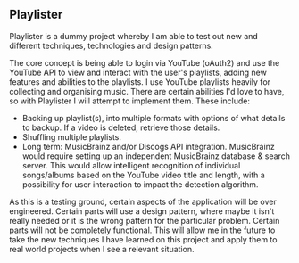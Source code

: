 ## Playlister
Playlister is a dummy project whereby I am able to test out new and different techniques, technologies and design patterns.

The core concept is being able to login via YouTube (oAuth2) and use the YouTube API to view and interact with the user's playlists, adding new features and abilities to the playlists. I use YouTube playlists heavily for collecting and organising music. There are certain abilities I'd love to have, so with Playlister I will attempt to implement them. These include:
- Backing up playlist(s), into multiple formats with options of what details to backup. If a video is deleted, retrieve those details.
- Shuffling multiple playlists. 
- Long term: MusicBrainz and/or Discogs API integration. MusicBrainz would require setting up an independent MusicBrainz database & search server. This would allow intelligent recognition of individual songs/albums based on the YouTube video title and length, with a possibility for user interaction to impact the detection algorithm.

As this is a testing ground, certain aspects of the application will be over engineered. Certain parts will use a design pattern, where maybe it isn't really needed or it is the wrong pattern for the particular problem. Certain parts will not be completely functional. This will allow me in the future to take the new techniques I have learned on this project and apply them to real world projects when I see a relevant situation.
